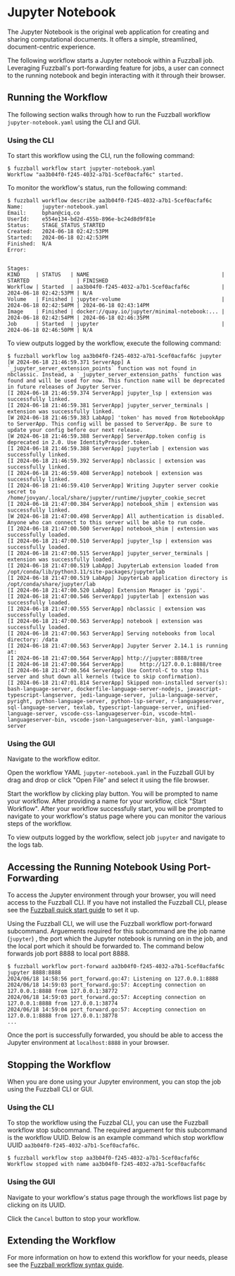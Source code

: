 # Jupyter Notebook

The Jupyter Notebook is the original web application for creating and sharing
computational documents. It offers a simple, streamlined, document-centric
experience.

The following workflow starts a Jupyter notebook within a Fuzzball job.
Leveraging Fuzzball's port-forwarding feature for jobs, a user can connect to
the running notebook and begin interacting with it through their browser.

## Running the Workflow

The following section walks through how to run the Fuzzball workflow
`jupyter-notebook.yaml` using the CLI and GUI.

### Using the CLI

To start this workflow using the CLI, run the following command:

```text
$ fuzzball workflow start jupyter-notebook.yaml
Workflow "aa3b04f0-f245-4032-a7b1-5cef0acfaf6c" started.
```

To monitor the workflow's status, run the following command:

```text
$ fuzzball workflow describe aa3b04f0-f245-4032-a7b1-5cef0acfaf6c
Name:      jupyter-notebook.yaml
Email:     bphan@ciq.co
UserId:    e554e134-bd2d-455b-896e-bc24d8d9f81e
Status:    STAGE_STATUS_STARTED
Created:   2024-06-18 02:42:53PM
Started:   2024-06-18 02:42:53PM
Finished:  N/A
Error:     


Stages:
KIND     | STATUS   | NAME                                          | STARTED               | FINISHED
Workflow | Started  | aa3b04f0-f245-4032-a7b1-5cef0acfaf6c          | 2024-06-18 02:42:53PM | N/A
Volume   | Finished | jupyter-volume                                | 2024-06-18 02:42:54PM | 2024-06-18 02:43:14PM
Image    | Finished | docker://quay.io/jupyter/minimal-notebook:... | 2024-06-18 02:42:54PM | 2024-06-18 02:46:35PM
Job      | Started  | jupyter                                       | 2024-06-18 02:46:50PM | N/A
```

To view outputs logged by the workflow, execute the following command:

```text
$ fuzzball workflow log aa3b04f0-f245-4032-a7b1-5cef0acfaf6c jupyter
[W 2024-06-18 21:46:59.371 ServerApp] A `_jupyter_server_extension_points` function was not found in nbclassic. Instead, a `_jupyter_server_extension_paths` function was found and will be used for now. This function name will be deprecated in future releases of Jupyter Server.
[I 2024-06-18 21:46:59.374 ServerApp] jupyter_lsp | extension was successfully linked.
[I 2024-06-18 21:46:59.381 ServerApp] jupyter_server_terminals | extension was successfully linked.
[W 2024-06-18 21:46:59.383 LabApp] 'token' has moved from NotebookApp to ServerApp. This config will be passed to ServerApp. Be sure to update your config before our next release.
[W 2024-06-18 21:46:59.388 ServerApp] ServerApp.token config is deprecated in 2.0. Use IdentityProvider.token.
[I 2024-06-18 21:46:59.388 ServerApp] jupyterlab | extension was successfully linked.
[I 2024-06-18 21:46:59.392 ServerApp] nbclassic | extension was successfully linked.
[I 2024-06-18 21:46:59.408 ServerApp] notebook | extension was successfully linked.
[I 2024-06-18 21:46:59.410 ServerApp] Writing Jupyter server cookie secret to /home/jovyan/.local/share/jupyter/runtime/jupyter_cookie_secret
[I 2024-06-18 21:47:00.384 ServerApp] notebook_shim | extension was successfully linked.
[W 2024-06-18 21:47:00.498 ServerApp] All authentication is disabled.  Anyone who can connect to this server will be able to run code.
[I 2024-06-18 21:47:00.500 ServerApp] notebook_shim | extension was successfully loaded.
[I 2024-06-18 21:47:00.510 ServerApp] jupyter_lsp | extension was successfully loaded.
[I 2024-06-18 21:47:00.515 ServerApp] jupyter_server_terminals | extension was successfully loaded.
[I 2024-06-18 21:47:00.519 LabApp] JupyterLab extension loaded from /opt/conda/lib/python3.11/site-packages/jupyterlab
[I 2024-06-18 21:47:00.519 LabApp] JupyterLab application directory is /opt/conda/share/jupyter/lab
[I 2024-06-18 21:47:00.520 LabApp] Extension Manager is 'pypi'.
[I 2024-06-18 21:47:00.546 ServerApp] jupyterlab | extension was successfully loaded.
[I 2024-06-18 21:47:00.555 ServerApp] nbclassic | extension was successfully loaded.
[I 2024-06-18 21:47:00.563 ServerApp] notebook | extension was successfully loaded.
[I 2024-06-18 21:47:00.563 ServerApp] Serving notebooks from local directory: /data
[I 2024-06-18 21:47:00.563 ServerApp] Jupyter Server 2.14.1 is running at:
[I 2024-06-18 21:47:00.564 ServerApp] http://jupyter:8888/tree
[I 2024-06-18 21:47:00.564 ServerApp]     http://127.0.0.1:8888/tree
[I 2024-06-18 21:47:00.564 ServerApp] Use Control-C to stop this server and shut down all kernels (twice to skip confirmation).
[I 2024-06-18 21:47:01.814 ServerApp] Skipped non-installed server(s): bash-language-server, dockerfile-language-server-nodejs, javascript-typescript-langserver, jedi-language-server, julia-language-server, pyright, python-language-server, python-lsp-server, r-languageserver, sql-language-server, texlab, typescript-language-server, unified-language-server, vscode-css-languageserver-bin, vscode-html-languageserver-bin, vscode-json-languageserver-bin, yaml-language-server
```

### Using the GUI

Navigate to the workflow editor.

Open the workflow YAML `jupyter-notebook.yaml` in the Fuzzball GUI by drag and drop
or click "Open File" and select it using the file browser.

Start the workflow by clicking play button. You will be prompted to name your
workflow. After providing a name for your workflow, click "Start Workflow".
After your workflow successfully start, you will be prompted to navigate to your
workflow's status page where you can monitor the various steps of the workflow.

To view outputs logged by the workflow, select job `jupyter` and navigate to
the logs tab.

## Accessing the Running Notebook Using Port-Forwarding

To access the Jupyter environment through your browser, you will need access to
the Fuzzball CLI. If you have not installed the Fuzzball CLI, please see the
[Fuzzball quick start guide](https://integration.ciq.dev/docs/user-guide/quick-start/)
to set it up.

Using the Fuzzball CLI, we will use the Fuzzball workflow port-forward
subcommand. Arguements required for this subcommand are the job name (`jupyter`)
, the port which the Jupyter notebook is running on in the job, and the local
port which it should be forwarded to. The command below forwards job port 8888
to local port 8888.

```text
$ fuzzball workflow port-forward aa3b04f0-f245-4032-a7b1-5cef0acfaf6c jupyter 8888:8888
2024/06/18 14:58:56 port_forward.go:47: Listening on 127.0.0.1:8888
2024/06/18 14:59:03 port_forward.go:57: Accepting connection on 127.0.0.1:8888 from 127.0.0.1:38772
2024/06/18 14:59:03 port_forward.go:57: Accepting connection on 127.0.0.1:8888 from 127.0.0.1:38774
2024/06/18 14:59:04 port_forward.go:57: Accepting connection on 127.0.0.1:8888 from 127.0.0.1:38778
...
```

Once the port is successfully forwarded, you should be able to access the
Jupyter environment at `localhost:8888` in your browser.

## Stopping the Workflow

When you are done using your Jupyter environment, you can stop the job using
the Fuzzball CLI or GUI.

### Using the CLI

To stop the workflow using the Fuzzbal CLI, you can use the Fuzzball workflow
stop subcommand. The required arguement for this subcommand is the workflow 
UUID. Below is an example command which stop workflow UUID
`aa3b04f0-f245-4032-a7b1-5cef0acfaf6c`.

```text
$ fuzzball workflow stop aa3b04f0-f245-4032-a7b1-5cef0acfaf6c
Workflow stopped with name aa3b04f0-f245-4032-a7b1-5cef0acfaf6c
```

### Using the GUI

Navigate to your workflow's status page through the workflows list page by
clicking on its UUID.

Click the `Cancel` button to stop your workflow.

## Extending the Workflow

For more information on how to extend this workflow for your needs, please see
the
[Fuzzball workflow syntax guide](https://integration.ciq.dev/docs/appendices/workflow-syntax/).
